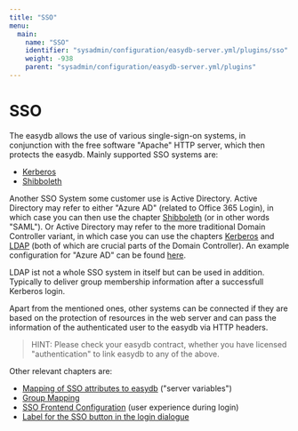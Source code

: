 ```yaml
---
title: "SSO"
menu:
  main:
    name: "SSO"
    identifier: "sysadmin/configuration/easydb-server.yml/plugins/sso"
    weight: -938
    parent: "sysadmin/configuration/easydb-server.yml/plugins"
---
```


# SSO

The easydb allows the use of various single-sign-on systems, in conjunction with the free software "Apache" HTTP server, which then protects the easydb. Mainly supported SSO systems are:

* [Kerberos](kerberos)
* [Shibboleth](shibboleth)

Another SSO System some customer use is Active Directory. Active Directory may refer to either "Azure AD" (related to Office 365 Login), in which case you can then use the chapter [Shibboleth](shibboleth) (or in other words "SAML"). Or Active Directory may refer to the more traditional Domain Controller variant, in which case you can use the chapters [Kerberos](kerberos) and [LDAP](../ldap) (both of which are crucial parts of the Domain Controller). An example configuration for "Azure AD" can be found [here](azure_ad).

LDAP ist not a whole SSO system in itself but can be used in addition. Typically to deliver group membership information after a successfull Kerberos login.

Apart from the mentioned ones, other systems can be connected if they are based on the protection of resources in the web server and can pass the information of the authenticated user to the easydb via HTTP headers.

> HINT: Please check your easydb contract, whether you have licensed "authentication" to link easydb to any of the above.

Other relevant chapters are:

* [Mapping of SSO attributes to easydb](attribute_mapping) ("server variables")
* [Group Mapping](/en/webfrontend/rightsmanagement/groups/#authentication-services)
* [SSO Frontend Configuration](frontend_configuration) (user experience during login)
* [Label for the SSO button in the login dialogue](/de/webfrontend/administration/base-config/login/#anmeldedienste-sso)


